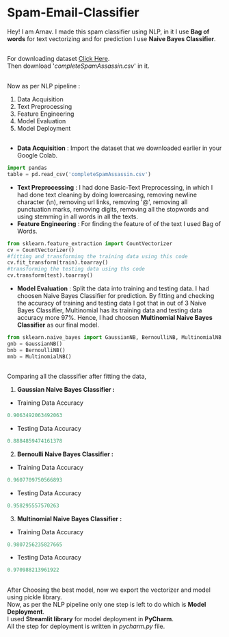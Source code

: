 # Spam-Email-Classifier
Hey! I am Arnav. I made this spam classifier using NLP, in it I use **Bag of words** for text vectorizing and for prediction I use **Naive Bayes Classifier**.  
##
For downloading dataset [Click Here](https://www.kaggle.com/datasets/nitishabharathi/email-spam-dataset?select=completeSpamAssassin.csv). \
Then download '*completeSpamAssassin.csv*' in it.
##
Now as per NLP pipeline :
1. Data Acquisition
2. Text Preprocessing
3. Feature Engineering
4. Model Evaluation
5. Model Deployment
##
* **Data Acquisition** : Import the dataset that we downloaded earlier in your Google Colab.
```python
import pandas
table = pd.read_csv('completeSpamAssassin.csv')
```
* **Text Preprocessing** : I had done Basic-Text Preprocessing, in which I had done text cleaning by doing lowercasing, removing newline character (\n), removing url links, removing '@', removing all punctuation marks, removing digits, removing all the stopwords and using stemming in all words in all the texts.
* **Feature Engineering** : For finding the feature of of the text I used Bag of Words.
```python
from sklearn.feature_extraction import CountVectorizer
cv = CountVectorizer()
#fitting and transforming the training data using this code
cv.fit_transform(train).toarray()
#transforming the testing data using ths code
cv.transform(test).toarray()
```
* **Model Evaluation** :  Split the data into training and testing data. I had choosen Naive Bayes Classifier for prediction. By fitting and checking the accuracy of training and testing data I got that in out of 3 Naive Bayes Classifier, Multinomial has its training data and testing data accuracy more 97%. Hence, I had choosen **Multinomial Naive Bayes Classifier** as our final model.
```python
from sklearn.naive_bayes import GaussianNB, BernoulliNB, MultinomialNB
gnb = GaussianNB()
bnb = BernoulliNB()
mnb = MultinomialNB()
```
##
Comparing all the classsifier after fitting the data,
1. **Gaussian Naive Bayes Classifier :**
 * Training Data Accuracy
```python
0.9063492063492063
```
 * Testing Data Accuracy
```python
0.8884859474161378
```
2. **Bernoulli Naive Bayes Classifier :**
 * Training Data Accuracy
```python
0.9607709750566893
```
 * Testing Data Accuracy
```python
0.958295557570263
```
3. **Multinomial Naive Bayes Classifier :**
 * Training Data Accuracy
```python
0.9807256235827665
```
 * Testing Data Accuracy
```python
0.970988213961922
```
##
After Choosing the best model, now we export the vectorizer and model using pickle library. \
Now, as per the NLP pipeline only one step is left to do which is **Model Deployment**. \
I used **Streamlit library** for model deployment in **PyCharm**. \
All the step for deployment is written in *pycharm.py* file.
